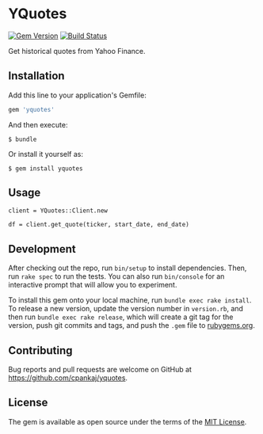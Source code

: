 # YQuotes

[![Gem Version](https://badge.fury.io/rb/yquotes.svg)](https://badge.fury.io/rb/yquotes)
[![Build Status](https://travis-ci.org/cpankaj/yquotes.svg?branch=master)](https://travis-ci.org/cpankaj/yquotes)

Get historical quotes from Yahoo Finance.


## Installation

Add this line to your application's Gemfile:

```ruby
gem 'yquotes'
```

And then execute:

    $ bundle

Or install it yourself as:

    $ gem install yquotes

## Usage

	client = YQuotes::Client.new

	df = client.get_quote(ticker, start_date, end_date)

## Development

After checking out the repo, run `bin/setup` to install dependencies. Then, run `rake spec` to run the tests. You can also run `bin/console` for an interactive prompt that will allow you to experiment.

To install this gem onto your local machine, run `bundle exec rake install`. To release a new version, update the version number in `version.rb`, and then run `bundle exec rake release`, which will create a git tag for the version, push git commits and tags, and push the `.gem` file to [rubygems.org](https://rubygems.org).

## Contributing

Bug reports and pull requests are welcome on GitHub at https://github.com/cpankaj/yquotes.


## License

The gem is available as open source under the terms of the [MIT License](http://opensource.org/licenses/MIT).

